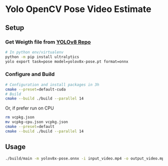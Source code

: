
# Yolo OpenCV Pose Video Estimate

## Setup

### Get Weigth file from [YOLOv8 Repo](https://github.com/ultralytics/ultralytics)

```sh
# In python env/virtualenv
python -m pip install ultralytics
yolo export task=pose model=yolov8x-pose.pt format=onnx
```

### Configure and Build

```sh
# Configuration and install packages in 3h
cmake --preset=default-cuda
# Build
cmake --build ./build --parallel 14
```

Or, if prefer run on CPU

```sh
rm vcpkg.json
mv vcpkg-cpu.json vcpkg.json
cmake --preset=default
cmake --build ./build --parallel 14
```

## Usage

```sh
./build/main -m yolov8x-pose.onnx -i input_video.mp4 -o output_video.mp4 -s 0.25 -n 0.4
```

